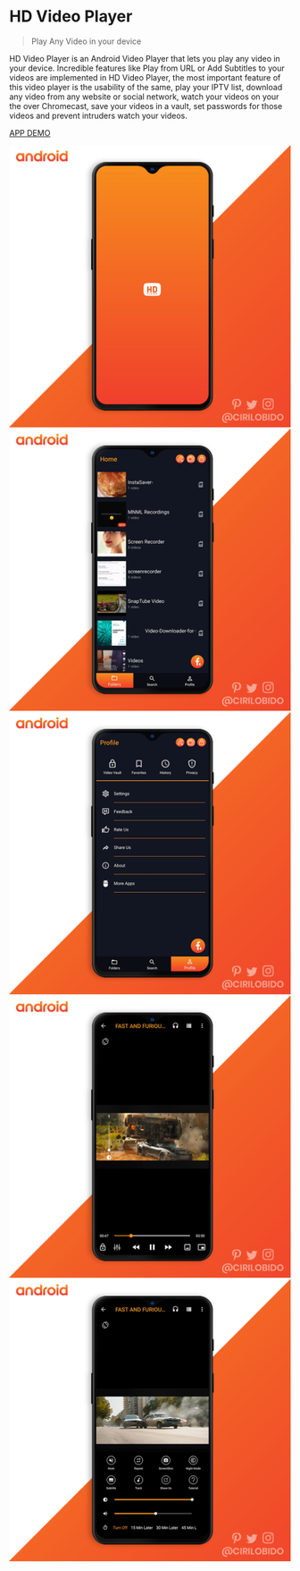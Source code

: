

# HD Video Player 
> Play Any Video in your device

HD Video Player is an Android Video Player that lets you play any video in your device. Incredible features like Play from URL or Add Subtitles to your videos are implemented in HD Video Player, the most important feature of this video player is the usability of the same, play your IPTV list, download any video from any website or social network, watch your videos on your the over Chromecast, save your videos in a vault, set passwords for those videos and prevent intruders watch your videos.

[APP DEMO](https://drive.google.com/file/d/1WRtWHKreIoOUXltGZHBbnjoHW2CoZw0v/view)

<img src="https://raw.githubusercontent.com/cirilobido/HD-Video-Player/master/HD%20Player%201.png" />
<img src="https://raw.githubusercontent.com/cirilobido/HD-Video-Player/master/HD%20Player%202.png" />
<img src="https://raw.githubusercontent.com/cirilobido/HD-Video-Player/master/HD%20Player%203.png" />
<img src="https://raw.githubusercontent.com/cirilobido/HD-Video-Player/master/HD%20Player%204.png" />
<img src="https://raw.githubusercontent.com/cirilobido/HD-Video-Player/master/HD%20Player%205.png" />
